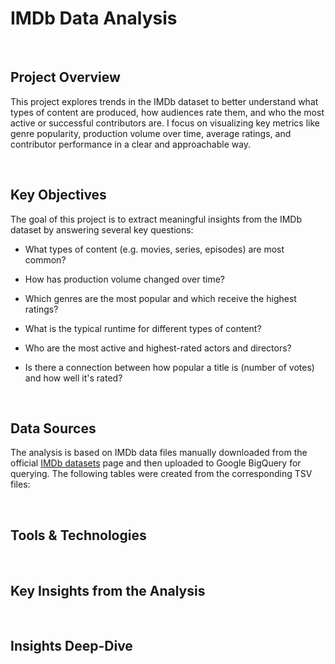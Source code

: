 # IMDb Data Analysis
&nbsp; 
## Project Overview 

This project explores trends in the IMDb dataset to better understand what types of content are produced, how audiences rate them, and who the most active or successful contributors are. 
I focus on visualizing key metrics like genre popularity, production volume over time, average ratings, and contributor performance in a clear and approachable way.

&nbsp; 
## Key Objectives
The goal of this project is to extract meaningful insights from the IMDb dataset by answering several key questions:

  - What types of content (e.g. movies, series, episodes) are most common?

  - How has production volume changed over time?

  - Which genres are the most popular and which receive the highest ratings?

  - What is the typical runtime for different types of content?

  - Who are the most active and highest-rated actors and directors?

  - Is there a connection between how popular a title is (number of votes) and how well it's rated?
    
&nbsp;
 ## Data Sources
The analysis is based on IMDb data files manually downloaded from the official [IMDb datasets](https://datasets.imdbws.com/) page and then uploaded to Google BigQuery for querying. 
The following tables were created from the corresponding TSV files:
 
 &nbsp; 
## Tools & Technologies

&nbsp; 
## Key Insights from the Analysis

&nbsp; 
## Insights Deep-Dive
